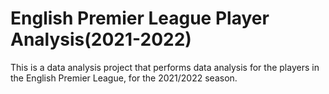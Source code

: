 # English Premier League Player Analysis(2021-2022)

This is a data analysis project that performs data analysis for the players in the English Premier League, for the 2021/2022 season. 
